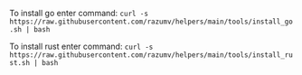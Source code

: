 To install go enter command:
```curl -s https://raw.githubusercontent.com/razumv/helpers/main/tools/install_go.sh | bash```


To install rust enter command:
```curl -s https://raw.githubusercontent.com/razumv/helpers/main/tools/install_rust.sh | bash```
